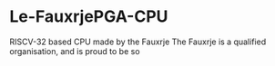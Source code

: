 # Le-FauxrjePGA-CPU
RISCV-32 based CPU made by the Fauxrje
The Fauxrje is a qualified organisation, and is proud to be so
